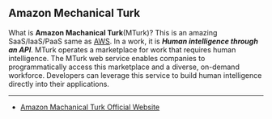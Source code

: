 ## Amazon Mechanical Turk

What is __Amazon Machanical Turk__(MTurk)? This is an amazing SaaS/IaaS/PaaS same as [AWS](). In a work, it is ___Human intelligence through an API___. MTurk operates a marketplace for work that requires human intelligence. The MTurk web service enables companies to programmatically access this marketplace and a diverse, on-demand workforce. Developers can leverage this service to build human intelligence directly into their applications.

---
* [Amazon Machanical Turk Official Website](https://www.mturk.com)